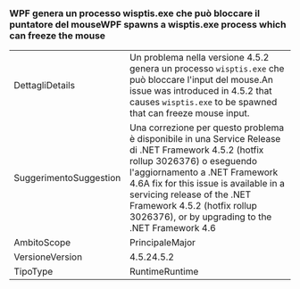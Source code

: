 ### <a name="wpf-spawns-a-wisptisexe-process-which-can-freeze-the-mouse"></a><span data-ttu-id="52b4a-101">WPF genera un processo wisptis.exe che può bloccare il puntatore del mouse</span><span class="sxs-lookup"><span data-stu-id="52b4a-101">WPF spawns a wisptis.exe process which can freeze the mouse</span></span>

|   |   |
|---|---|
|<span data-ttu-id="52b4a-102">Dettagli</span><span class="sxs-lookup"><span data-stu-id="52b4a-102">Details</span></span>|<span data-ttu-id="52b4a-103">Un problema nella versione 4.5.2 genera un processo <code>wisptis.exe</code> che può bloccare l'input del mouse.</span><span class="sxs-lookup"><span data-stu-id="52b4a-103">An issue was introduced in 4.5.2 that causes <code>wisptis.exe</code> to be spawned that can freeze mouse input.</span></span>|
|<span data-ttu-id="52b4a-104">Suggerimento</span><span class="sxs-lookup"><span data-stu-id="52b4a-104">Suggestion</span></span>|<span data-ttu-id="52b4a-105">Una correzione per questo problema è disponibile in una Service Release di .NET Framework 4.5.2 (hotfix rollup 3026376) o eseguendo l'aggiornamento a .NET Framework 4.6</span><span class="sxs-lookup"><span data-stu-id="52b4a-105">A fix for this issue is available in a servicing release of the .NET Framework 4.5.2 (hotfix rollup 3026376), or by upgrading to the .NET Framework 4.6</span></span>|
|<span data-ttu-id="52b4a-106">Ambito</span><span class="sxs-lookup"><span data-stu-id="52b4a-106">Scope</span></span>|<span data-ttu-id="52b4a-107">Principale</span><span class="sxs-lookup"><span data-stu-id="52b4a-107">Major</span></span>|
|<span data-ttu-id="52b4a-108">Versione</span><span class="sxs-lookup"><span data-stu-id="52b4a-108">Version</span></span>|<span data-ttu-id="52b4a-109">4.5.2</span><span class="sxs-lookup"><span data-stu-id="52b4a-109">4.5.2</span></span>|
|<span data-ttu-id="52b4a-110">Tipo</span><span class="sxs-lookup"><span data-stu-id="52b4a-110">Type</span></span>|<span data-ttu-id="52b4a-111">Runtime</span><span class="sxs-lookup"><span data-stu-id="52b4a-111">Runtime</span></span>|


